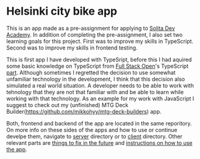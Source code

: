 # Helsinki city bike app

This is an app made as a pre-assignment for applying to [Solita Dev Academy](https://www.solita.fi/positions/dev-academy-to-boost-your-software-developer-career-5427532003/). In addition of completing the pre-assignment, I also set two learning goals for this project. First was to improve my skills in TypeScript. Second was to improve my skills in frontend testing.

This is first app I have developed with TypeSript, before this I had aquired some basic knowledge on TypeScript from [Full Stack Open](https://fullstackopen.com/)'s TypeScript [part](https://fullstackopen.com/en/part9). Although sometimes I regretted the decision to use somewhat unfamiliar technology in the development, I think that this decision also simulated a real world situation. A developer needs to be able to work with tehnology that they are not that familiar with and be able to learn while working with that technology. As an example for my work with JavaScript I suggest to check out my (unfinished) MTG Deck Builder(https://github.com/mikkohyy/mtg-deck-builders) app.

Both, frontend and backend of the app are located in the same reporitory. On more info on these sides of the apps and how to use or continue develpe them, navigate to [server](/server) directory or to [client](/client) directory. Other relevant parts are [things to fix in the future](things_to_be_fixed.md) and [instructions on how to use the app](instructions.md).
